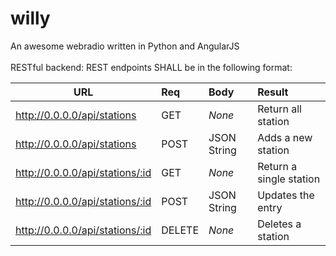 # willy
An awesome webradio written in Python and AngularJS<br>
<br>
RESTful backend: REST endpoints SHALL be in the following format:<br>

| URL   |      Req      |  Body | Result |
|----------|:-------------|:------|:------|
| http://0.0.0.0/api/stations | GET  | *None* | Return all station |
| http://0.0.0.0/api/stations | POST  | JSON String | Adds a new station |
| http://0.0.0.0/api/stations/:id | GET  | *None* | Return a single station |
| http://0.0.0.0/api/stations/:id | POST  | JSON String | Updates the entry |
| http://0.0.0.0/api/stations/:id | DELETE  | *None* | Deletes a station |
